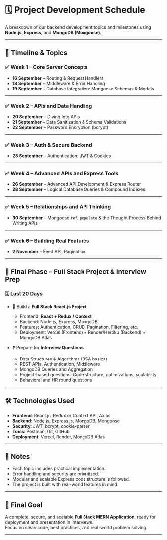 # 🗓️ Project Development Schedule

A breakdown of our backend development topics and milestones using **Node.js**, **Express**, and **MongoDB (Mongoose)**.

---

## 📅 Timeline & Topics

### ✅ Week 1 – Core Server Concepts

- **16 September** – Routing & Request Handlers  
- **18 September** – Middleware & Error Handling  
- **19 September** – Database Integration: Mongoose Schemas & Models  

---

### ✅ Week 2 – APIs and Data Handling

- **20 September** – Diving Into APIs  
- **21 September** – Data Sanitization & Schema Validations  
- **22 September** – Password Encryption (bcrypt)  

---

### ✅ Week 3 – Auth & Secure Backend

- **23 September** – Authentication: JWT & Cookies  

---

### ✅ Week 4 – Advanced APIs and Express Tools

- **26 September** – Advanced API Development & Express Router  
- **28 September** – Logical Database Queries & Compound Indexes  

---

### ✅ Week 5 – Relationships and API Thinking

- **30 September** – Mongoose `ref`, `populate` & the Thought Process Behind Writing APIs  

---

### ✅ Week 6 – Building Real Features

- **2 November** – Feed API, Pagination  

---

## 🧩 Final Phase – Full Stack Project & Interview Prep

### 🗓️ Last 20 Days

- 🔧 Build a **Full Stack React.js Project**
  - Frontend: **React + Redux / Context**
  - Backend: Node.js, Express, MongoDB
  - Features: Authentication, CRUD, Pagination, Filtering, etc.
  - Deployment: Vercel (Frontend) + Render/Heroku (Backend) + MongoDB Atlas

- ❓ Prepare for **Interview Questions**
  - Data Structures & Algorithms (DSA basics)
  - REST APIs, Authentication, Middleware
  - MongoDB Queries and Aggregation
  - Project-based questions: Code structure, optimizations, scalability
  - Behavioral and HR round questions

---

## 🛠️ Technologies Used

- **Frontend**: React.js, Redux or Context API, Axios  
- **Backend**: Node.js, Express.js, MongoDB, Mongoose  
- **Security**: JWT, bcrypt, cookie-parser  
- **Tools**: Postman, Git, GitHub  
- **Deployment**: Vercel, Render, MongoDB Atlas  

---

## 📌 Notes

- Each topic includes practical implementation.
- Error handling and security are prioritized.
- Modular and scalable Express code structure is followed.
- The project is built with real-world features in mind.

---

## 🚀 Final Goal

A complete, secure, and scalable **Full Stack MERN Application**, ready for deployment and presentation in interviews.  
Focus on clean code, best practices, and real-world problem solving.

---
